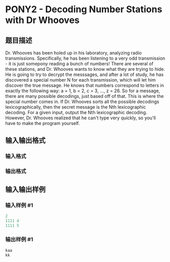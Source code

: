 # PONY2 - Decoding Number Stations with Dr Whooves

## 题目描述

Dr. Whooves has been holed up in his laboratory, analyzing radio transmissions. Specifically, he has been listening to a very odd transmission - it is just somepony reading a bunch of numbers! There are several of these stations, and Dr. Whooves wants to know what they are trying to hide. He is going to try to decrypt the messsages, and after a lot of study, he has discovered a special number N for each transmission, which will let him discover the true message. He knows that numbers correspond to letters in exactly the following way: a = 1, b = 2, c = 3, ..., z = 26. So for a message, there are many possible decodings, just based off of that. This is where the special number comes in. If Dr. Whooves sorts all the possible decodings lexicographically, then the secret message is the Nth lexicographic decoding. For a given input, output the Nth lexicographic decoding. However, Dr. Whooves realized that he can't type very quickly, so you'll have to make the program yourself.

## 输入输出格式

### 输入格式

### 输出格式

## 输入输出样例

### 输入样例 #1

```cpp
2
1111 4
1111 5
```


### 输出样例 #1

```cpp
kaa
kk
```


